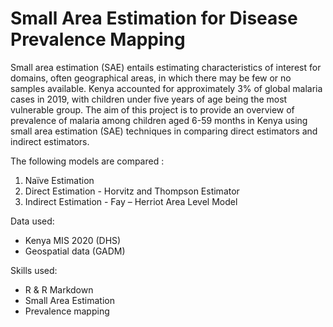 # Small Area Estimation for Disease Prevalence Mapping
Small area estimation (SAE) entails estimating characteristics of interest for domains, often geographical areas, in which there may be few or no samples available. 
Kenya accounted for approximately 3% of global malaria cases in 2019, with children under five years of age being the most vulnerable group. 
The aim of this project is to provide an overview of prevalence of malaria among children aged 6-59 months in Kenya using small area estimation (SAE) techniques in comparing direct estimators and indirect estimators. 

The following models are compared :
1. Naïve Estimation
2. Direct Estimation - Horvitz and Thompson Estimator
3. Indirect Estimation - Fay – Herriot Area Level Model

Data used:
* Kenya MIS 2020 (DHS)
* Geospatial data (GADM)

Skills used:
* R & R Markdown
* Small Area Estimation
* Prevalence mapping
